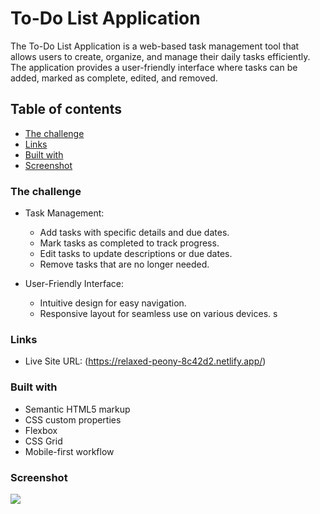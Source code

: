 # To-Do List Application

The To-Do List Application is a web-based task management tool that allows users to create, organize, and manage their daily tasks efficiently. The application provides a user-friendly interface where tasks can be added, marked as complete, edited, and removed. 

## Table of contents

  - [The challenge](#the-challenge)
  - [Links](#links)
  - [Built with](#built-with)
  - [Screenshot](#screenshot)

### The challenge
- Task Management:

  - Add tasks with specific details and due dates.
  - Mark tasks as completed to track progress.
  - Edit tasks to update descriptions or due dates.
  - Remove tasks that are no longer needed.

- User-Friendly Interface:

  - Intuitive design for easy navigation.
  - Responsive layout for seamless use on various devices.
s
### Links

- Live Site URL: (https://relaxed-peony-8c42d2.netlify.app/)


### Built with

- Semantic HTML5 markup
- CSS custom properties
- Flexbox
- CSS Grid
- Mobile-first workflow

### Screenshot

![](./screenshot.png)